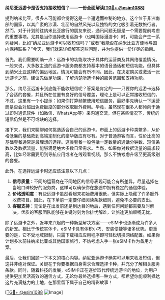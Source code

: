 **纳尼亚远游卡是否支持接收短信？——一份全面解读[[TG💪+ @esim1088](https://t.me/s/esim1088)]**

提到纳米比亚，很多人可能都会觉得这是一个遥远而神秘的地方。这个位于非洲南部的国家，以其广袤的沙漠、壮丽的自然风光以及独特的文化吸引着无数旅行者。然而，对于计划前往纳米比亚旅行的朋友来说，通讯问题无疑是一个需要提前考虑的重要事项。尤其是当你选择使用远游卡（也叫国际漫游卡）时，可能会产生一系列疑问，比如“纳尼亚远游卡可以收短信吗？”或者“我能否在纳米比亚方便地与国内保持联系？”今天，我们就来详细解答这些问题，并为你提供一份详尽的指南。

首先，我们需要明确一点：远游卡的功能取决于具体的运营商及其网络覆盖情况。一般来说，大多数主流的远游卡服务商都支持基本的语音通话和短信功能，但具体到纳米比亚这样的偏远地区，情况可能会有所不同。因此，在决定购买或激活一张远游卡之前，建议先做足功课，了解清楚所选卡种的服务范围和支持功能。

那么，纳尼亚远游卡到底能不能收短信呢？答案是肯定的——只要你的远游卡选择了合适的套餐，并且所在位置有良好的信号覆盖，理论上是可以正常接收短信的。不过，这里有一个小提示：如果你打算频繁使用短信服务，最好事先确认一下运营商是否会对超出免费额度的部分收取额外费用。毕竟，虽然现在很多人都倾向于通过即时通讯软件（如微信、WhatsApp等）来沟通交流，但在某些情况下，传统的短信仍然是不可或缺的选择。

接下来，我们来聊聊如何挑选适合自己的远游卡。市面上的远游卡种类繁多，从价格低廉的基础款到高端定制化的豪华版应有尽有。对于普通游客而言，性价比高的基础套餐通常是最理想的选择。这类套餐一般包括一定数量的通话分钟数、短信条数以及数据流量，能够满足绝大多数日常需求。当然，如果你对数据流量的需求较高，比如经常需要用到导航应用或者在线观看视频，那么不妨考虑升级至更高级别的套餐。

此外，在选择远游卡时还应该注意以下几点：

1. **信号质量**：不同的运营商在不同地区的信号表现可能会有所差异。尽量选择在当地口碑较好的服务商，这样可以确保你在旅途中拥有稳定的通信体验。
2. **价格透明度**：有些远游卡虽然看起来初始费用很低，但实际上隐藏了许多额外收费项目。因此，在下单前一定要仔细阅读条款细则，避免不必要的支出。
3. **客服支持**：无论是在出发前还是到达目的地后，遇到任何问题都需要及时解决。优质的客服团队能够在关键时刻为你排忧解难，让旅途更加顺畅无忧。

除了远游卡之外，近年来兴起的一种新型解决方案——eSIM卡也逐渐成为许多人的新宠。相比于传统实体卡，eSIM卡具有体积小巧、安装便捷等诸多优势。更重要的是，它不受地域限制，只需下载相应应用程序即可轻松切换网络配置。如果你计划多次前往纳米比亚或其他国家旅行，不妨考虑入手一张eSIM卡作为备用方案。

最后，让我们回顾一下本文的核心内容。纳尼亚远游卡确实可以用来收发短信，但这并非绝对保证。关键在于你要根据自身需求合理选择卡种，并充分了解相关服务条款。同时，随着科技的发展，eSIM卡正在逐步取代传统远游卡的地位，为用户提供更加灵活高效的通信方式。无论你最终选择哪一种方式，都希望你能顺利抵达这片充满魅力的土地，在那里留下属于自己的精彩故事！

[[TG💪+ @esim1088](https://t.me/s/esim1088) ![Image](https://i.postimg.cc/4NQfJmqS/Snipaste-2025-05-13-00-14-12.png)]